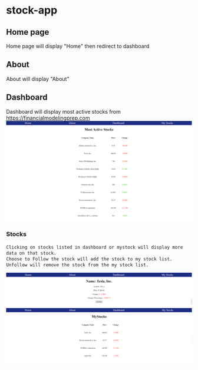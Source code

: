# stock-app
## Home page
Home page will display "Home" then redirect to dashboard
## About
About will display "About"
## Dashboard
Dashboard will display most active stocks from https://financialmodelingprep.com
![Dashboard](https://github.com/weixu1220/stock-app/blob/main/images/Img1.png)
### Stocks
    Clicking on stocks listed in dashboard or mystock will display more data on that stock.
    Choose to Follow the stock will add the stock to my stock list.
    Unfollow will remove the stock from the my stock list.
![Stock data](https://github.com/weixu1220/stock-app/blob/main/images/Img2.png)
![My Stocks](https://github.com/weixu1220/stock-app/blob/main/images/Img3.png)